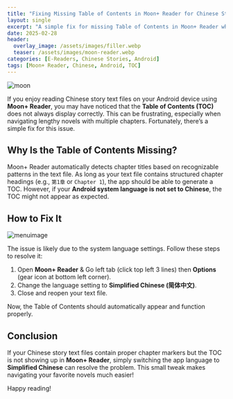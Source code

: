 ```yaml
---
title: "Fixing Missing Table of Contents in Moon+ Reader for Chinese Story Text Files"
layout: single
excerpt: "A simple fix for missing Table of Contents in Moon+ Reader when reading Chinese story text files."
date: 2025-02-28
header:
  overlay_image: /assets/images/filler.webp
  teaser: /assets/images/moon-reader.webp
categories: [E-Readers, Chinese Stories, Android]
tags: [Moon+ Reader, Chinese, Android, TOC]
---
```


![moon](https://raw.githubusercontent.com/mattlifetech/mattlifetech.github.io/main/assets/images/moon-reader.webp)

If you enjoy reading Chinese story text files on your Android device using **Moon+ Reader**, you may have noticed that the **Table of Contents (TOC)** does not always display correctly. This can be frustrating, especially when navigating lengthy novels with multiple chapters. Fortunately, there’s a simple fix for this issue.

## Why Is the Table of Contents Missing?
Moon+ Reader automatically detects chapter titles based on recognizable patterns in the text file. As long as your text file contains structured chapter headings (e.g., `第1章` or `Chapter 1`), the app should be able to generate a TOC. However, if your **Android system language is not set to Chinese**, the TOC might not appear as expected.

## How to Fix It

![menuimage](https://raw.githubusercontent.com/mattlifetech/mattlifetech.github.io/main/assets/images/moon-reader-toc.png)

The issue is likely due to the system language settings. Follow these steps to resolve it:

1. Open **Moon+ Reader** & Go left tab (click top left 3 lines) then **Options** (gear icon at bottom left corner).
2. Change the language setting to **Simplified Chinese (简体中文)**.
3. Close and reopen your text file.

Now, the Table of Contents should automatically appear and function properly.

## Conclusion
If your Chinese story text files contain proper chapter markers but the TOC is not showing up in **Moon+ Reader**, simply switching the app language to **Simplified Chinese** can resolve the problem. This small tweak makes navigating your favorite novels much easier!

Happy reading!

